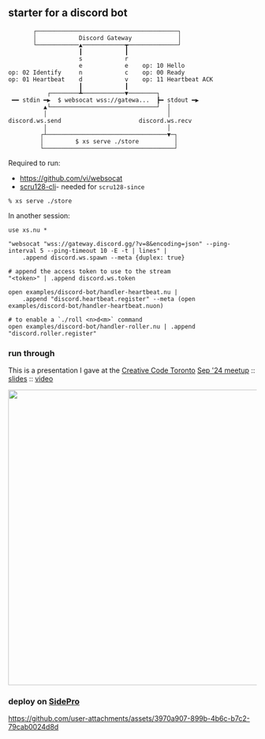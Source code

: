 ## starter for a discord bot

```
       ┌────────────────────────────────────────┐
       │            Discord Gateway             │
       └────────────▲────────────┳──────────────┘
                    ┃            ┃
                    s            r
                    e            e    op: 10 Hello
op: 02 Identify     n            c    op: 00 Ready
op: 01 Heartbeat    d            v    op: 11 Heartbeat ACK
                    ┃            ┃
           ┌────────┻────────────▼────────┐
 ━━ stdin ━▶  $ websocat wss://gatewa...  ┣━ stdout ━▶
          ▲└──────────────────────────────┘  │
          │                                  │
discord.ws.send                      discord.ws.recv
          │                                  │
         ┌┴──────────────────────────────────▼─┐
         │         $ xs serve ./store          │
         └─────────────────────────────────────┘
```

Required to run:

- https://github.com/vi/websocat
- [scru128-cli](https://github.com/cablehead/scru128-cli)- needed for `scru128-since`

```
% xs serve ./store
```

In another session:

```nushell
use xs.nu *

"websocat "wss://gateway.discord.gg/?v=8&encoding=json" --ping-interval 5 --ping-timeout 10 -E -t | lines" |
    .append discord.ws.spawn --meta {duplex: true}

# append the access token to use to the stream
"<token>" | .append discord.ws.token

open examples/discord-bot/handler-heartbeat.nu |
    .append "discord.heartbeat.register" --meta (open examples/discord-bot/handler-heartbeat.nuon)

# to enable a `./roll <n>d<m>` command
open examples/discord-bot/handler-roller.nu | .append "discord.roller.register"
```

### run through

This is a presentation I gave at the [Creative Code Toronto](https://www.meetup.com/creative-code-toronto/) [Sep '24 meetup](https://www.meetup.com/creative-code-toronto/events/303276625/?eventOrigin=group_events_list) :: [slides](https://cablehead.github.io/creative-codie/) :: [video](https://www.youtube.com/watch?v=Y2rsm5ohDrg&list=PL_YfqG2SCOAK52A4VQ7r7m9laijKSbmUB&index=2)

<img src="https://github.com/user-attachments/assets/26bc887f-f3bc-456f-ab16-8913ae414a73" width="600px" />

### deploy on [SidePro](https://sidepro.cloud)

https://github.com/user-attachments/assets/3970a907-899b-4b6c-b7c2-79cab0024d8d
